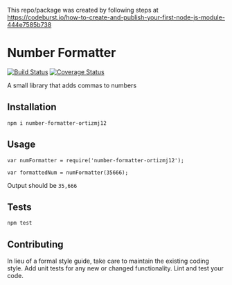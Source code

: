 This repo/package was created by following steps at https://codeburst.io/how-to-create-and-publish-your-first-node-js-module-444e7585b738

Number Formatter
=========
[![Build Status](https://travis-ci.org/ortizmj12/number-formatter.svg?branch=master)](https://travis-ci.org/ortizmj12/number-formatter) [![Coverage Status](https://coveralls.io/repos/github/ortizmj12/number-formatter/badge.svg?branch=master)](https://coveralls.io/github/ortizmj12/number-formatter?branch=master)

A small library that adds commas to numbers

## Installation

  `npm i number-formatter-ortizmj12`

## Usage

    var numFormatter = require('number-formatter-ortizmj12');

    var formattedNum = numFormatter(35666);
  
  
  Output should be `35,666`


## Tests

  `npm test`

## Contributing

In lieu of a formal style guide, take care to maintain the existing coding style. Add unit tests for any new or changed functionality. Lint and test your code.
